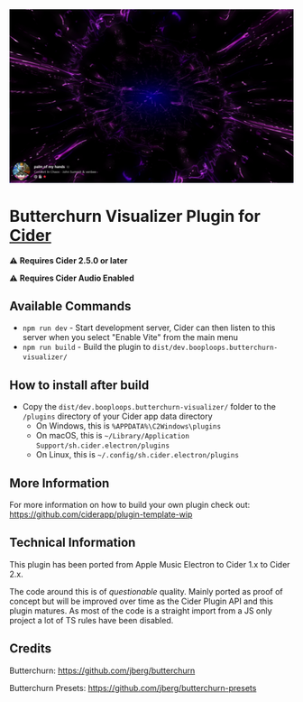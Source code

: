 <div align="center">
 <img src="./repo_assets/header-preivew.png" style="width: 600px;"/> 
 </div>

# Butterchurn Visualizer Plugin for [Cider](https://cider.sh/)

⚠️ **Requires Cider 2.5.0 or later**

⚠️ **Requires Cider Audio Enabled**

## Available Commands
- `npm run dev` - Start development server, Cider can then listen to this server when you select "Enable Vite" from the main menu
- `npm run build` - Build the plugin to `dist/dev.booploops.butterchurn-visualizer/`

## How to install after build
- Copy the `dist/dev.booploops.butterchurn-visualizer/` folder to the `/plugins` directory of your Cider app data directory
    - On Windows, this is `%APPDATA%\C2Windows\plugins`
    - On macOS, this is `~/Library/Application Support/sh.cider.electron/plugins`
    - On Linux, this is `~/.config/sh.cider.electron/plugins`

## More Information

For more information on how to build your own plugin check out: https://github.com/ciderapp/plugin-template-wip

## Technical Information

This plugin has been ported from Apple Music Electron to Cider 1.x to Cider 2.x.  

The code around this is of *questionable* quality.  Mainly ported as proof of concept but will be improved over time as the Cider Plugin API and this plugin matures.  As most of the code is a straight import from a JS only project a lot of TS rules have been disabled.


## Credits

Butterchurn: https://github.com/jberg/butterchurn

Butterchurn Presets: https://github.com/jberg/butterchurn-presets

